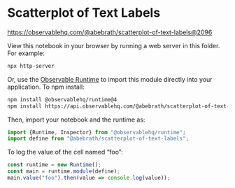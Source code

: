 # Scatterplot of Text Labels

https://observablehq.com/@abebrath/scatterplot-of-text-labels@2096

View this notebook in your browser by running a web server in this folder. For
example:

~~~sh
npx http-server
~~~

Or, use the [Observable Runtime](https://github.com/observablehq/runtime) to
import this module directly into your application. To npm install:

~~~sh
npm install @observablehq/runtime@4
npm install https://api.observablehq.com/@abebrath/scatterplot-of-text-labels.tgz?v=3
~~~

Then, import your notebook and the runtime as:

~~~js
import {Runtime, Inspector} from "@observablehq/runtime";
import define from "@abebrath/scatterplot-of-text-labels";
~~~

To log the value of the cell named “foo”:

~~~js
const runtime = new Runtime();
const main = runtime.module(define);
main.value("foo").then(value => console.log(value));
~~~
